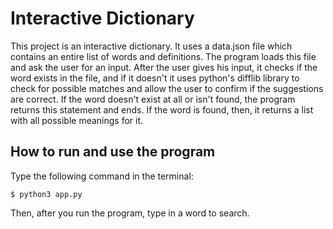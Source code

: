 # Interactive Dictionary 
This project is an interactive dictionary. It uses a data.json file which contains an entire list of words and definitions. The program loads this file and ask the user for an input. After the user gives his input, it checks if the word exists in the file, and if it doesn't it uses python's difflib library to check for possible matches and allow the user to confirm if the suggestions are correct. If the word doesn't exist at all or isn't found, the program returns this statement and ends. If the word is found, then, it returns a list with all possible meanings for it. 

## How to run and use the program
Type the following command in the terminal: 
```
$ python3 app.py
```
Then, after you run the program, type in a word to search.
